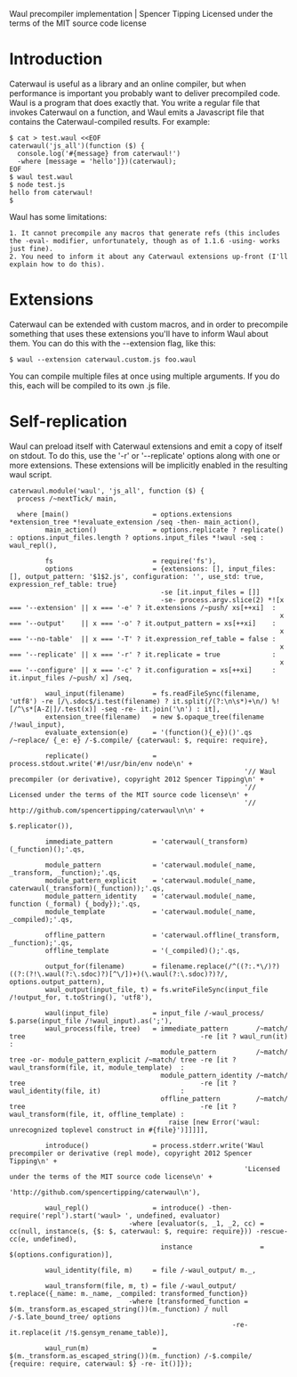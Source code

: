 Waul precompiler implementation | Spencer Tipping
Licensed under the terms of the MIT source code license

# Introduction

Caterwaul is useful as a library and an online compiler, but when performance is important you probably want to deliver precompiled code. Waul is a program that does exactly that. You write a
regular file that invokes Caterwaul on a function, and Waul emits a Javascript file that contains the Caterwaul-compiled results. For example:

    $ cat > test.waul <<EOF
    caterwaul('js_all')(function ($) {
      console.log('#{message} from caterwaul!')
      -where [message = 'hello']})(caterwaul);
    EOF
    $ waul test.waul
    $ node test.js
    hello from caterwaul!
    $

Waul has some limitations:

    1. It cannot precompile any macros that generate refs (this includes the -eval- modifier, unfortunately, though as of 1.1.6 -using- works just fine).
    2. You need to inform it about any Caterwaul extensions up-front (I'll explain how to do this).

# Extensions

Caterwaul can be extended with custom macros, and in order to precompile something that uses these extensions you'll have to inform Waul about them. You can do this with the --extension flag,
like this:

    $ waul --extension caterwaul.custom.js foo.waul

You can compile multiple files at once using multiple arguments. If you do this, each will be compiled to its own .js file.

# Self-replication

Waul can preload itself with Caterwaul extensions and emit a copy of itself on stdout. To do this, use the '-r' or '--replicate' options along with one or more extensions. These extensions
will be implicitly enabled in the resulting waul script.

    caterwaul.module('waul', 'js_all', function ($) {
      process /~nextTick/ main,

      where [main()                     = options.extensions *extension_tree *!evaluate_extension /seq -then- main_action(),
             main_action()              = options.replicate ? replicate() : options.input_files.length ? options.input_files *!waul -seq : waul_repl(),

             fs                         = require('fs'),
             options                    = {extensions: [], input_files: [], output_pattern: '$1$2.js', configuration: '', use_std: true, expression_ref_table: true}
                                          -se [it.input_files = []]
                                          -se- process.argv.slice(2) *![x === '--extension' || x === '-e' ? it.extensions /~push/ xs[++xi]  :
                                                                        x === '--output'    || x === '-o' ? it.output_pattern = xs[++xi]    :
                                                                        x === '--no-table'  || x === '-T' ? it.expression_ref_table = false :
                                                                        x === '--replicate' || x === '-r' ? it.replicate = true             :
                                                                        x === '--configure' || x === '-c' ? it.configuration = xs[++xi]     : it.input_files /~push/ x] /seq,

             waul_input(filename)       = fs.readFileSync(filename, 'utf8') -re [/\.sdoc$/i.test(filename) ? it.split(/(?:\n\s*)+\n/) %![/^\s*[A-Z|]/.test(x)] -seq -re- it.join('\n') : it],
             extension_tree(filename)   = new $.opaque_tree(filename /!waul_input),
             evaluate_extension(e)      = '(function(){_e})()'.qs /~replace/ {_e: e} /-$.compile/ {caterwaul: $, require: require},

             replicate()                = process.stdout.write('#!/usr/bin/env node\n' +
                                                               '// Waul precompiler (or derivative), copyright 2012 Spencer Tipping\n' +
                                                               '// Licensed under the terms of the MIT source code license\n' +
                                                               '// http://github.com/spencertipping/caterwaul\n\n' +
                                                               $.replicator()),

             immediate_pattern          = 'caterwaul(_transform)(_function)();'.qs,

             module_pattern             = 'caterwaul.module(_name, _transform, _function);'.qs,
             module_pattern_explicit    = 'caterwaul.module(_name, caterwaul(_transform)(_function));'.qs,
             module_pattern_identity    = 'caterwaul.module(_name, function (_formal) {_body});'.qs,
             module_template            = 'caterwaul.module(_name, _compiled);'.qs,

             offline_pattern            = 'caterwaul.offline(_transform, _function);'.qs,
             offline_template           = '(_compiled)();'.qs,

             output_for(filename)       = filename.replace(/^((?:.*\/)?)((?:(?!\.waul(?:\.sdoc)?)[^\/])+)(\.waul(?:\.sdoc)?)?/, options.output_pattern),
             waul_output(input_file, t) = fs.writeFileSync(input_file /!output_for, t.toString(), 'utf8'),

             waul(input_file)           = input_file /-waul_process/ $.parse(input_file /!waul_input).as(';'),
             waul_process(file, tree)   = immediate_pattern       /~match/ tree                                            -re [it ? waul_run(it)                               :
                                          module_pattern          /~match/ tree -or- module_pattern_explicit /~match/ tree -re [it ? waul_transform(file, it, module_template)  :
                                          module_pattern_identity /~match/ tree                                            -re [it ? waul_identity(file, it)                    :
                                          offline_pattern         /~match/ tree                                            -re [it ? waul_transform(file, it, offline_template) :
                                            raise [new Error('waul: unrecognized toplevel construct in #{file}')]]]]],

             introduce()                = process.stderr.write('Waul precompiler or derivative (repl mode), copyright 2012 Spencer Tipping\n' +
                                                               'Licensed under the terms of the MIT source code license\n' +
                                                               'http://github.com/spencertipping/caterwaul\n'),

             waul_repl()                = introduce() -then- require('repl').start('waul> ', undefined, evaluator)
                                  -where [evaluator(s, _1, _2, cc) = cc(null, instance(s, {$: $, caterwaul: $, require: require})) -rescue- cc(e, undefined),
                                          instance                 = $(options.configuration)],

             waul_identity(file, m)     = file /-waul_output/ m._,

             waul_transform(file, m, t) = file /-waul_output/ t.replace({_name: m._name, _compiled: transformed_function})
                                  -where [transformed_function = $(m._transform.as_escaped_string())(m._function) / null /-$.late_bound_tree/ options
                                                            -re- it.replace(it /!$.gensym_rename_table)],

             waul_run(m)                = $(m._transform.as_escaped_string())(m._function) /-$.compile/ {require: require, caterwaul: $} -re- it()]});
